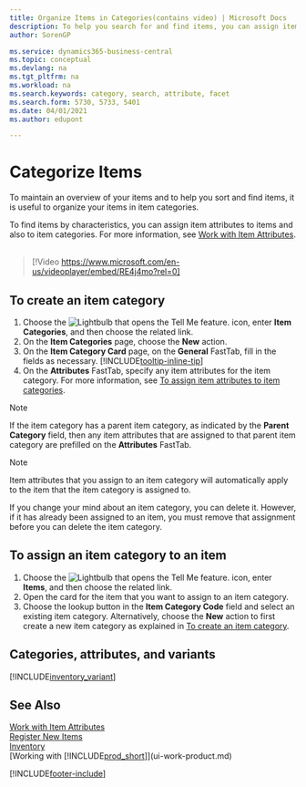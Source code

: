 ```yaml
---
title: Organize Items in Categories(contains video) | Microsoft Docs
description: To help you search for and find items, you can assign item attributes and organize items in categories.
author: SorenGP

ms.service: dynamics365-business-central
ms.topic: conceptual
ms.devlang: na
ms.tgt_pltfrm: na
ms.workload: na
ms.search.keywords: category, search, attribute, facet
ms.search.form: 5730, 5733, 5401
ms.date: 04/01/2021
ms.author: edupont

---
```

# Categorize Items

To maintain an overview of your items and to help you sort and find items, it is useful to organize your items in item categories.

To find items by characteristics, you can assign item attributes to items and also to item categories. For more information, see [Work with Item Attributes](inventory-how-work-item-attributes.md).
<br><br>  

> [!Video https://www.microsoft.com/en-us/videoplayer/embed/RE4j4mo?rel=0]

## To create an item category
1. Choose the ![Lightbulb that opens the Tell Me feature.](media/ui-search/search_small.png "Tell me what you want to do") icon, enter **Item Categories**, and then choose the related link.
2. On the **Item Categories** page, choose the **New** action.
3. On the **Item Category Card** page, on the **General** FastTab, fill in the fields as necessary. [!INCLUDE[tooltip-inline-tip](includes/tooltip-inline-tip_md.md)]
4. On the **Attributes** FastTab, specify any item attributes for the item category. For more information, see [To assign item attributes to item categories](inventory-how-work-item-attributes.md#to-assign-item-attributes-to-item-categories).

> [!NOTE]  
> If the item category has a parent item category, as indicated by the **Parent Category** field, then any item attributes that are assigned to that parent item category are prefilled on the **Attributes** FastTab.

> [!NOTE]  
> Item attributes that you assign to an item category will automatically apply to the item that the item category is assigned to.

If you change your mind about an item category, you can delete it. However, if it has already been assigned to an item, you must remove that assignment before you can delete the item category.

## To assign an item category to an item

1. Choose the ![Lightbulb that opens the Tell Me feature.](media/ui-search/search_small.png "Tell me what you want to do") icon, enter **Items**, and then choose the related link.
2. Open the card for the item that you want to assign to an item category.
3. Choose the lookup button in the **Item Category Code** field and select an existing item category. Alternatively, choose the **New** action to first create a new item category as explained in [To create an item category](inventory-how-categorize-items.md#to-create-an-item-category).

## Categories, attributes, and variants

[!INCLUDE[inventory_variant](includes/inventory_variant.md)]

## See Also

[Work with Item Attributes](inventory-how-work-item-attributes.md)  
[Register New Items](inventory-how-register-new-items.md)  
[Inventory](inventory-manage-inventory.md)  
[Working with [!INCLUDE[prod_short](includes/prod_short.md)]](ui-work-product.md)


[!INCLUDE[footer-include](includes/footer-banner.md)]